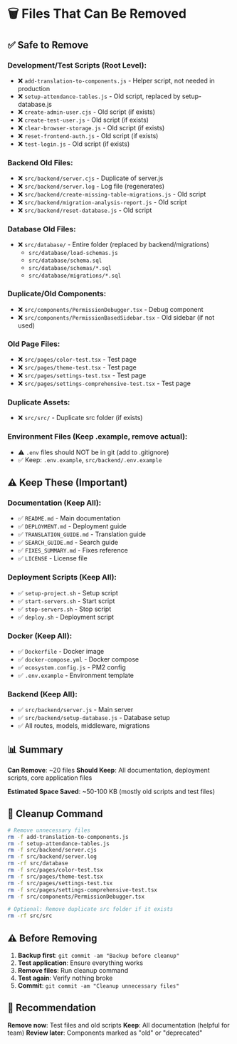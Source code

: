 # 🗑️ Files That Can Be Removed

## ✅ Safe to Remove

### Development/Test Scripts (Root Level):
- ❌ `add-translation-to-components.js` - Helper script, not needed in production
- ❌ `setup-attendance-tables.js` - Old script, replaced by setup-database.js
- ❌ `create-admin-user.cjs` - Old script (if exists)
- ❌ `create-test-user.js` - Old script (if exists)
- ❌ `clear-browser-storage.js` - Old script (if exists)
- ❌ `reset-frontend-auth.js` - Old script (if exists)
- ❌ `test-login.js` - Old script (if exists)

### Backend Old Files:
- ❌ `src/backend/server.cjs` - Duplicate of server.js
- ❌ `src/backend/server.log` - Log file (regenerates)
- ❌ `src/backend/create-missing-table-migrations.js` - Old script
- ❌ `src/backend/migration-analysis-report.js` - Old script
- ❌ `src/backend/reset-database.js` - Old script

### Database Old Files:
- ❌ `src/database/` - Entire folder (replaced by backend/migrations)
  - `src/database/load-schemas.js`
  - `src/database/schema.sql`
  - `src/database/schemas/*.sql`
  - `src/database/migrations/*.sql`

### Duplicate/Old Components:
- ❌ `src/components/PermissionDebugger.tsx` - Debug component
- ❌ `src/components/PermissionBasedSidebar.tsx` - Old sidebar (if not used)

### Old Page Files:
- ❌ `src/pages/color-test.tsx` - Test page
- ❌ `src/pages/theme-test.tsx` - Test page  
- ❌ `src/pages/settings-test.tsx` - Test page
- ❌ `src/pages/settings-comprehensive-test.tsx` - Test page

### Duplicate Assets:
- ❌ `src/src/` - Duplicate src folder (if exists)

### Environment Files (Keep .example, remove actual):
- ⚠️ `.env` files should NOT be in git (add to .gitignore)
- ✅ Keep: `.env.example`, `src/backend/.env.example`

## ⚠️ Keep These (Important)

### Documentation (Keep All):
- ✅ `README.md` - Main documentation
- ✅ `DEPLOYMENT.md` - Deployment guide
- ✅ `TRANSLATION_GUIDE.md` - Translation guide
- ✅ `SEARCH_GUIDE.md` - Search guide
- ✅ `FIXES_SUMMARY.md` - Fixes reference
- ✅ `LICENSE` - License file

### Deployment Scripts (Keep All):
- ✅ `setup-project.sh` - Setup script
- ✅ `start-servers.sh` - Start script
- ✅ `stop-servers.sh` - Stop script
- ✅ `deploy.sh` - Deployment script

### Docker (Keep All):
- ✅ `Dockerfile` - Docker image
- ✅ `docker-compose.yml` - Docker compose
- ✅ `ecosystem.config.js` - PM2 config
- ✅ `.env.example` - Environment template

### Backend (Keep All):
- ✅ `src/backend/server.js` - Main server
- ✅ `src/backend/setup-database.js` - Database setup
- ✅ All routes, models, middleware, migrations

## 📊 Summary

**Can Remove**: ~20 files
**Should Keep**: All documentation, deployment scripts, core application files

**Estimated Space Saved**: ~50-100 KB (mostly old scripts and test files)

## 🔧 Cleanup Command

```bash
# Remove unnecessary files
rm -f add-translation-to-components.js
rm -f setup-attendance-tables.js
rm -f src/backend/server.cjs
rm -f src/backend/server.log
rm -rf src/database
rm -f src/pages/color-test.tsx
rm -f src/pages/theme-test.tsx
rm -f src/pages/settings-test.tsx
rm -f src/pages/settings-comprehensive-test.tsx
rm -f src/components/PermissionDebugger.tsx

# Optional: Remove duplicate src folder if it exists
rm -rf src/src
```

## ⚠️ Before Removing

1. **Backup first**: `git commit -am "Backup before cleanup"`
2. **Test application**: Ensure everything works
3. **Remove files**: Run cleanup command
4. **Test again**: Verify nothing broke
5. **Commit**: `git commit -am "Cleanup unnecessary files"`

## 📝 Recommendation

**Remove now**: Test files and old scripts
**Keep**: All documentation (helpful for team)
**Review later**: Components marked as "old" or "deprecated"
